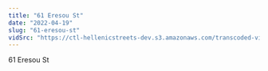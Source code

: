 ```yaml
---
title: "61 Eresou St"
date: "2022-04-19"
slug: "61-eresou-st"
vidSrc: "https://ctl-hellenicstreets-dev.s3.amazonaws.com/transcoded-videos/61%20Eresou%20St.%20-%2056%20Eresou%20St-.mp4"
---
```


61 Eresou St
